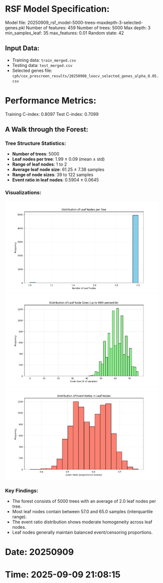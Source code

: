 # RSF Model Specification:
Model file: 20250909_rsf_model-5000-trees-maxdepth-3-selected-genes.pkl
Number of features: 459
Number of trees: 5000
Max depth: 3
min_samples_leaf: 35
max_features: 0.01
Random state: 42

## Input Data:
- Training data: `train_merged.csv`
- Testing data: `test_merged.csv`
- Selected genes file: `cph/cox_prescreen_results/20250908_loocv_selected_genes_alpha_0.05.csv`

# Performance Metrics:
Training C-index: 0.8097
Test C-index: 0.7099

## A Walk through the Forest:

### Tree Structure Statistics:
- **Number of trees**: 5000
- **Leaf nodes per tree**: 1.99 ± 0.09 (mean ± std)
- **Range of leaf nodes**: 1 to 2
- **Average leaf node size**: 61.25 ± 7.38 samples
- **Range of node sizes**: 39 to 122 samples
- **Event ratio in leaf nodes**: 0.5904 ± 0.0645

### Visualizations:
![Distribution of Leaf Nodes per Tree](20250909_leaf_nodes_distribution.png)
![Distribution of Leaf Node Sizes](20250909_node_sizes_distribution.png)
![Distribution of Event Ratios in Leaf Nodes](20250909_event_ratios_distribution.png)

### Key Findings:
- The forest consists of 5000 trees with an average of 2.0 leaf nodes per tree.
- Most leaf nodes contain between 57.0 and 65.0 samples (interquartile range).
- The event ratio distribution shows moderate homogeneity across leaf nodes.
- Leaf nodes generally maintain balanced event/censoring proportions.
    
# Date: 20250909
# Time: 2025-09-09 21:08:15
